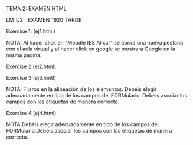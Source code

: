 TEMA 2: EXAMEN HTML 


LM_U2__EXAMEN_1920_TARDE

Exercise 1: (ej1.html)

NOTA: Al hacer click  en "Moodle IES Alixar" se abrirá una nueva pestaña con el aula virtual y al hacer click en google se mostrará Google en la misma página.

Exercise 2 (ej2.html)

Exercise 3 (ej3.hmtl)

NOTA: Fijaros en la alineación de los elementos. Debéis elegir adecuadamente en tipo de los campos del FORMulario. Debeis asociar los campos con las etiquetas de manera correcta.

Exercise 4 (ej4.html)

NOTA:Debéis elegir adecuadamente en tipo de los campos del FORMulario.Debeis asociar los campos con las etiquetas de manera correcta.
